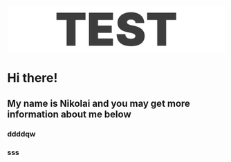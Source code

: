 [![logo](assets/logo.gif "nikolaiqa")](https://github.com/nikolaiqa)

# Hi there!
## My name is Nikolai and you may get more information about me below

### ddddqw

### sss